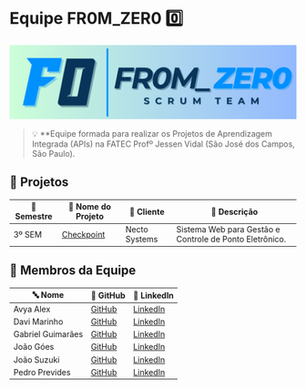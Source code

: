 # Equipe FR0M_ZER0 0️⃣

![Banner](./img/F0%20Banner.png)

> 💡 **Equipe formada para realizar os Projetos de Aprendizagem Integrada (APIs) na FATEC Profº Jessen Vidal (São José dos Campos, São Paulo).

## 📌 Projetos

| 📅 Semestre | 📂 Nome do Projeto  | 🏢 Cliente         | 📝 Descrição                                              |
|------------|-------------------|------------------|----------------------------------------------------------|
| 3º SEM     | [Checkpoint](https://github.com/FR0M-ZER0/checkpoint) | Necto Systems | Sistema Web para Gestão e Controle de Ponto Eletrônico. |

## 👥 Membros da Equipe

| 🔤 Nome | 🔗 GitHub | 🔗 LinkedIn |
|---------|----------|------------|
| Avya Alex | [GitHub](https://github.com/AvyaAquino) | [LinkedIn](https://www.linkedin.com/in/avya-candido-598b5228a/) |
| Davi Marinho | [GitHub](https://github.com/DMBMz) | [LinkedIn](https://www.linkedin.com/in/davi-miguel-a90821214/) |
| Gabriel Guimarães | [GitHub](https://github.com/gabrielbguimaraes) | [LinkedIn](https://www.linkedin.com/in/gabriel-g-854017138) |
| João Góes | [GitHub](https://github.com/MagNumGomes) | [LinkedIn](https://www.linkedin.com/in/joaovitorgoes) |
| João Suzuki | [GitHub](https://github.com/joaosuzuki98) | [LinkedIn](https://www.linkedin.com/in/jo%C3%A3o-suzuki-6a2b02192/) |
| Pedro Prevides | [GitHub](https://github.com/GalaxyBurst) | [LinkedIn](https://www.linkedin.com/in/pedro-prevides-87a0b71a8/) |
